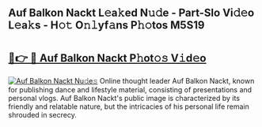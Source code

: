 ## Auf Balkon Nackt L𝚎a𝚔ed N𝚞𝚍e - Part-Slo Vi𝚍𝚎o L𝚎a𝚔s - H𝚘𝚝 O𝚗𝚕yf𝚊ns P𝚑𝚘tos M5S19

# <h2><a href="http://kff3hi.oniu.top/?m=Auf+Balkon+Nackt">🔗👉 🔴 Auf Balkon Nackt P𝚑ot𝚘𝚜 V𝚒d𝚎o</a></h2>

[![Auf Balkon Nackt Nu𝚍e𝚜](https://i.imgur.com/0qMVB7G.gif)](http://kff3hi.oniu.top/?m=Auf+Balkon+Nackt)
Online thought leader Auf Balkon Nackt, known for publishing dance and lifestyle material, consisting of presentations and personal vlogs. Auf Balkon Nackt's public image is characterized by its friendly and relatable nature, but the intricacies of his personal life remain shrouded in secrecy.  
